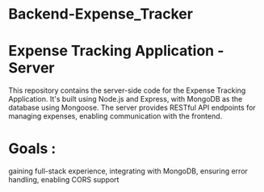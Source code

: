 # Backend-Expense_Tracker
# Expense Tracking Application - Server
This repository contains the server-side code for the Expense Tracking Application. 
It's built using Node.js and Express, with MongoDB as the database using Mongoose. 
The server provides RESTful API endpoints for managing expenses, enabling communication with the frontend. 

# Goals :
gaining full-stack experience, 
integrating with MongoDB, 
ensuring error handling, 
enabling CORS support
